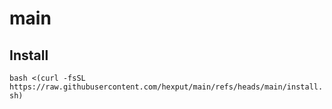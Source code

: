 # main

## Install

`bash <(curl -fsSL https://raw.githubusercontent.com/hexput/main/refs/heads/main/install.sh)`
